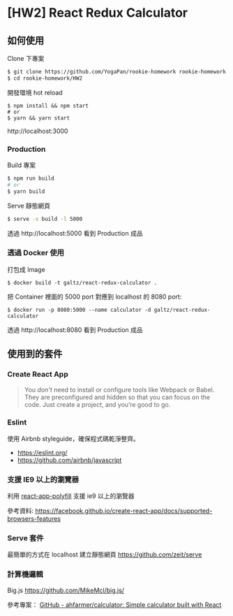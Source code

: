 # [HW2] React Redux Calculator

## 如何使用
Clone 下專案
```sh
$ git clone https://github.com/YogaPan/rookie-homework rookie-homework
$ cd rookie-homework/HW2
```

開發環境 hot reload
```shell
$ npm install && npm start
# or
$ yarn && yarn start
```

http://localhost:3000

### Production

Build 專案
```sh
$ npm run build
# or
$ yarn build
```

Serve 靜態網頁
```sh
$ serve -s build -l 5000
```

透過 http://localhost:5000 看到 Production 成品

### 透過 Docker 使用

打包成 Image
```shell
$ docker build -t galtz/react-redux-calculator .
```

把 Container 裡面的 5000 port 對應到 localhost 的 8080 port:
```shell
$ docker run -p 8080:5000 --name calculator -d galtz/react-redux-calculator
```

透過 http://localhost:8080 看到 Production 成品

## 使用到的套件
### Create React App
> You *don’t* need to install or configure tools like Webpack or Babel.
> They are preconfigured and hidden so that you can focus on the code.
> Just create a project, and you’re good to go.

### Eslint
使用 Airbnb styleguide，確保程式碼乾淨整齊。

* https://eslint.org/
* https://github.com/airbnb/javascript

### 支援 IE9 以上的瀏覽器
利用  [react-app-polyfill](https://github.com/facebook/create-react-app/blob/master/packages/react-app-polyfill/README.md)  支援 ie9 以上的瀏覽器

參考資料:
https://facebook.github.io/create-react-app/docs/supported-browsers-features

### Serve 套件
最簡單的方式在 localhost 建立靜態網頁
https://github.com/zeit/serve 

### 計算機邏輯
Big.js
https://github.com/MikeMcl/big.js/

參考專案：
[GitHub - ahfarmer/calculator: Simple calculator built with React](https://github.com/ahfarmer/calculator)
